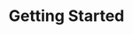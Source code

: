 ---
title: Getting Started
position_number: 1
parameters:
  - name:
    content:
content_markdown: >-
  This document describes the REST web service interface to the Teleroute
  freight exchange service. A REST API is a way to programmatically transfer
  information over the web using a predefined schema. REST was developed by the
  World Wide Web Consortium (W3C) based on a W3C standard: HTTP.


  The interface is designed to make Teleroute Freight Exchange integration
  easier for TMS/FMS developers. It provides secured access in JSON format to
  the main functions (CRUD) of the Teleroute freight exchange service.
left_code_blocks:
  - code_block: test
    title: titre
    language:
right_code_blocks:
  - code_block:
    title:
    language:
---